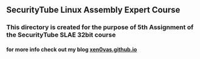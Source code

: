 ## SecurityTube Linux Assembly Expert Course

### This directory is created for the purpose of 5th Assignment of the SecurityTube SLAE 32bit course

#### for more info check out my blog [xen0vas.github.io](https://xen0vas.github.io/SLAE32-assignment-5-analyze-shellcode/#)

